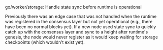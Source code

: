 go/worker/storage: Handle state sync before runtime is operational

Previously there was an edge case that was not handled when the runtime was
registered in the consensus layer but not yet operational (e.g., there have
been no normal blocks yet). If a new node used state sync to quickly catch up
with the consensus layer and sync to a height after runtime's genesis, the
node would never register as it would keep waiting for storage checkpoints
(which wouldn't exist yet).
